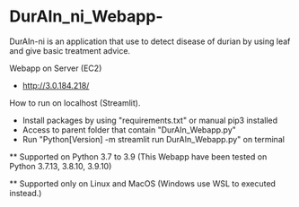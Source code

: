 # DurAIn_ni_Webapp-

DurAIn-ni is an application that use to detect disease of durian by using leaf and give basic treatment advice. 

Webapp on Server (EC2)

- http://3.0.184.218/

How to run on localhost (Streamlit).

- Install packages by using "requirements.txt" or manual pip3 installed
- Access to parent folder that contain "DurAIn_Webapp.py"
- Run "Python[Version] -m streamlit run DurAIn_Webapp.py" on terminal

** Supported on Python 3.7 to 3.9 (This Webapp have been tested on Python 3.7.13, 3.8.10, 3.9.10)

** Supported only on Linux and MacOS (Windows use WSL to executed instead.)

